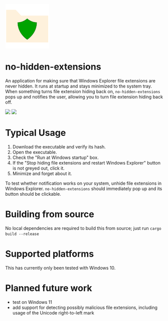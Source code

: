 <img src="resources/tray_and_window_icon.png" width="140"  />

# no-hidden-extensions

An application for making sure that Windows Explorer file extensions are never hidden. 
It runs at startup and stays minimized to the system tray. When something turns file extension hiding back on, 
`no-hidden-extensions` pops up and notifies the user, allowing you to turn file extension hiding back off.

<img src="https://i.postimg.cc/6QBBk4Bw/no-hidden-files-screenshot-extensions-hidden.png" width="475" />
<img src="https://i.postimg.cc/5tpfb9tz/no-hidden-files-screenshot-extensions-visible.png" width="475"/>

# Typical Usage
1. Download the executable and verify its hash.
2. Open the executable.
3. Check the "Run at Windows startup" box.
4. If the "Stop hiding file extensions and restart Windows Explorer" button is not greyed out, click it.
5. Minimize and forget about it.

To test whether notification works on your system, unhide file extensions in Windows Explorer.
`no-hidden-extensions` should immediately pop up and its button should be clickable. 

# Building from source
No local dependencies are required to build this from source; just run `cargo build --release`

# Supported platforms
This has currently only been tested with Windows 10.

# Planned future work
- test on Windows 11
- add support for detecting possibly malicious file extensions, including usage of the Unicode right-to-left mark

